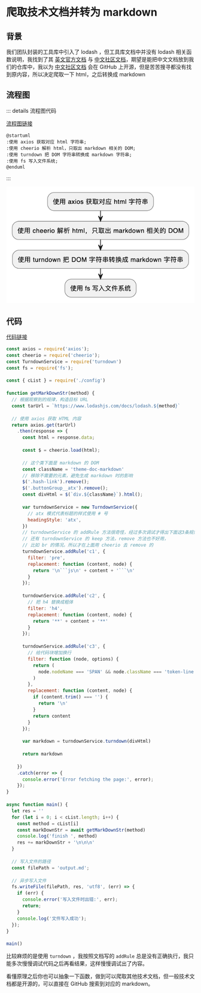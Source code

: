 
# 爬取技术文档并转为 markdown

## 背景

我们团队封装的工具库中引入了 lodash ，但工具库文档中并没有 lodash 相关函数说明，我找到了其  [英文官方文档](https://lodash.com/docs/4.17.15) 与 [中文社区文档](https://www.lodashjs.com/)，期望是能把中文文档放到我们的仓库中，我以为 [中文社区文档](https://www.lodashjs.com/) 会在 GitHub 上开源，但是苦苦搜寻都没有找到原内容，所以决定爬取一下 html，之后转换成 markdown


## 流程图


::: details 流程图代码

[流程图链接](https://www.plantuml.com/plantuml/uml/SoWkIImgAStDuR9widV_yoah518hClEB5LxqRN_QF-tf-frFTqrHo2Z9pL5ukdRwypNBdkpOP0rNcfoHcbgKcQ_mOldYP_CcW9MztzFpj7yLI6lxBeNSnABibFpoF8NditSyRTtyV5QBWek_Bq9_IMbH7bZ-MLSNI0PXnukzQvxrBdhMCG5k1ZRxqueLdhRDVDgwzDcqzYUxjptVlFlvxldMN0wfUIb07m40)

```
@startuml
:使用 axios 获取对应 html 字符串;
:使用 cheerio 解析 html，只取出 markdown 相关的 DOM;
:使用 turndown 把 DOM 字符串转换成 markdown 字符串;
:使用 fs 写入文件系统;
@enduml
```

:::


![alt text](images/09/image-1.png)


## 代码

[代码链接](https://bitbucket.org/acdoc/doc-pup/src/main/a.js)

```js
const axios = require('axios');
const cheerio = require('cheerio');
const TurndownService = require('turndown')
const fs = require('fs');

const { cList } = require('./config')

function getMarkDownStr(method) {
  // 根据观察到的规律，构造目标 URL
  const tarUrl = `https://www.lodashjs.com/docs/lodash.${method}`

  // 使用 axios 获取 HTML 内容
  return axios.get(tarUrl)
    .then(response => {
      const html = response.data;

      const $ = cheerio.load(html);

      // 这个类下面是 markdown 的 DOM
      const className = 'theme-doc-markdown'
      // 移除不需要的元素，避免生成 markdown 时的影响
      $('.hash-link').remove();
      $('.buttonGroup__atx').remove();
      const divHtml = $(`div.${className}`).html();

      var turndownService = new TurndownService({
        // atx 模式代表标题的样式使用 # 号
        headingStyle: 'atx',
      })
      // turndownService 的 addRule 方法很奇怪，经过多次调试才得出下面这3条规则
      // 还有 turndownService 的 keep 方法，remove 方法也不好用，
      // 比如 br 的情况。所以才在上面用 cheerio 去 remove 的
      turndownService.addRule('c1', {
        filter: 'pre',
        replacement: function (content, node) {
          return '\n```js\n' + content + '```\n'
        }
      });

      turndownService.addRule('c2', {
        // 把 h4 替换成粗体
        filter: 'h4',
        replacement: function (content, node) {
          return '**' + content + '**'
        }
      });

      turndownService.addRule('c3', {
        // 给代码块增加换行
        filter: function (node, options) {
          return (
            node.nodeName === 'SPAN' && node.className === 'token-line'
          )
        },
        replacement: function (content, node) {
          if (content.trim() === '') {
            return '\n'
          }
          return content
        }
      });

      var markdown = turndownService.turndown(divHtml)

      return markdown

    })
    .catch(error => {
      console.error('Error fetching the page:', error);
    });
}

async function main() {
  let res = ''
  for (let i = 0; i < cList.length; i++) {
    const method = cList[i]
    const markDownStr = await getMarkDownStr(method)
    console.log('finish ', method)
    res += markDownStr + '\n\n\n'
  }

  // 写入文件的路径
  const filePath = 'output.md';

  // 异步写入文件
  fs.writeFile(filePath, res, 'utf8', (err) => {
    if (err) {
      console.error('写入文件时出错:', err);
      return;
    }
    console.log('文件写入成功');
  });
}

main()
```

比较麻烦的是使用 `turndown` ，我按照文档写的 `addRule` 总是没有正确执行，我只能多次慢慢调试代码之后再看结果，这样慢慢调试出了内容。

看懂原理之后你也可以抽象一下函数，做到可以爬取其他技术文档，但一般技术文档都是开源的，可以直接在 GitHub 搜索到对应的 markdown。